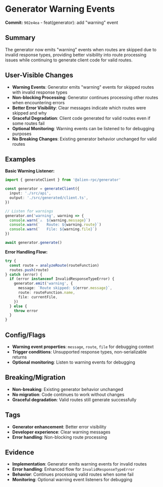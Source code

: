 # Generator Warning Events

**Commit:** `902e4ea` - feat(generator): add "warning" event

## Summary

The generator now emits "warning" events when routes are skipped due to invalid response types, providing better visibility into route processing issues while continuing to generate client code for valid routes.

## User-Visible Changes

- **Warning Events**: Generator emits "warning" events for skipped routes with invalid response types
- **Non-blocking Processing**: Generator continues processing other routes when encountering errors
- **Better Error Visibility**: Clear messages indicate which routes were skipped and why
- **Graceful Degradation**: Client code generated for valid routes even if some routes fail
- **Optional Monitoring**: Warning events can be listened to for debugging purposes
- **No Breaking Changes**: Existing generator behavior unchanged for valid routes

## Examples

**Basic Warning Listener:**
```typescript
import { generateClient } from '@alien-rpc/generator'

const generator = generateClient({
  input: './src/api',
  output: './src/generated/client.ts',
})

// Listen for warnings
generator.on('warning', warning => {
  console.warn(`⚠️  ${warning.message}`)
  console.warn(`   Route: ${warning.route}`)
  console.warn(`   File: ${warning.file}`)
})

await generator.generate()
```

**Error Handling Flow:**
```typescript
try {
  const route = analyzeRoute(routeFunction)
  routes.push(route)
} catch (error) {
  if (error instanceof InvalidResponseTypeError) {
    generator.emit('warning', {
      message: `Route skipped: ${error.message}`,
      route: routeFunction.name,
      file: currentFile,
    })
  } else {
    throw error
  }
}
```

## Config/Flags

- **Warning event properties**: `message`, `route`, `file` for debugging context
- **Trigger conditions**: Unsupported response types, non-serializable returns
- **Optional monitoring**: Listen to warning events for debugging

## Breaking/Migration

- **Non-breaking**: Existing generator behavior unchanged
- **No migration**: Code continues to work without changes
- **Graceful degradation**: Valid routes still generate successfully

## Tags

- **Generator enhancement**: Better error visibility
- **Developer experience**: Clear warning messages
- **Error handling**: Non-blocking route processing

## Evidence

- **Implementation**: Generator emits warning events for invalid routes
- **Error handling**: Enhanced flow for `InvalidResponseTypeError`
- **Behavior**: Continues processing valid routes when some fail
- **Monitoring**: Optional warning event listeners for debugging
